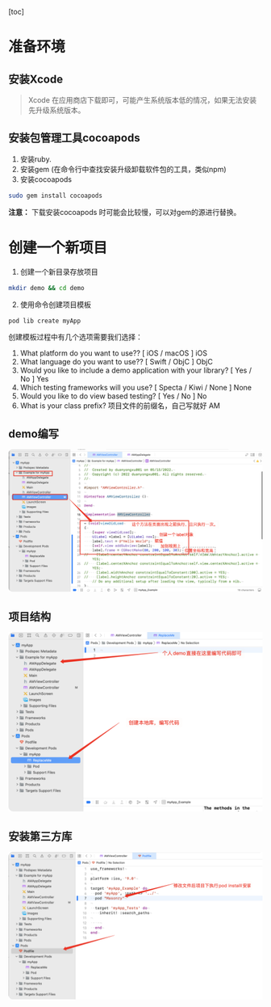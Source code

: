 <!--  -->

[toc]
# 准备环境

## 安装Xcode
> Xcode 在应用商店下载即可，可能产生系统版本低的情况，如果无法安装先升级系统版本。

## 安装包管理工具cocoapods
1. 安装ruby.
2. 安装gem   (在命令行中查找安装升级卸载软件包的工具，类似npm)
3. 安装cocoapods  
```sh
sudo gem install cocoapods  
```

**注意：** 下载安装cocoapods 时可能会比较慢，可以对gem的源进行替换。

# 创建一个新项目
1. 创建一个新目录存放项目
```sh
mkdir demo && cd demo
```
2. 使用命令创建项目模板
```sh
pod lib create myApp

```
创建模板过程中有几个选项需要我们选择：
   1. What platform do you want to use?? [ iOS / macOS ]   iOS
   2. What language do you want to use?? [ Swift / ObjC ]  ObjC
   3. Would you like to include a demo application with your library? [ Yes / No ]   Yes
   4. Which testing frameworks will you use? [ Specta / Kiwi / None ]   None
   5. Would you like to do view based testing? [ Yes / No ]  No
   6. What is your class prefix?    项目文件的前缀名，自己写就好  AM

## demo编写
![](img/hellowordDemo.png)


## 项目结构
![](img/jiegou.png)


## 安装第三方库
![](img/podinstall.png)